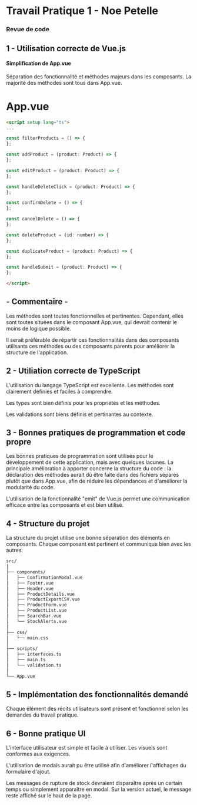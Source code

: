 # **Travail Pratique 1 - Noe Petelle**

### **Revue de code**


## **1 - Utilisation correcte de Vue.js**

#### **Simplification de App.vue**

Séparation des fonctionnalité et méthodes majeurs dans les composants. La majorité des méthodes sont tous dans App.vue.


# App.vue
```md
<script setup lang="ts">
...

const filterProducts = () => {
};

const addProduct = (product: Product) => {
};

const editProduct = (product: Product) => {
};

const handleDeleteClick = (product: Product) => {
};

const confirmDelete = () => {
};

const cancelDelete = () => {
};

const deleteProduct = (id: number) => {
};

const duplicateProduct = (product: Product) => {
};

const handleSubmit = (product: Product) => {
};

</script>
```

## **- Commentaire -**

Les méthodes sont toutes fonctionnelles et pertinentes. Cependant, elles sont toutes situées dans le composant App.vue, qui devrait contenir le moins de logique possible. 

Il serait préférable de répartir ces fonctionnalités dans des composants utilisants ces méthodes ou des composants parents pour améliorer la structure de l'application.

## **2 - Utiliation correcte de TypeScript**

L'utilisation du langage TypeScript est excellente. Les méthodes sont clairement définies et faciles à comprendre. 

Les types sont bien définis pour les propriétés et les méthodes.

Les validations sont biens définis et pertinantes au contexte.


## **3 - Bonnes pratiques de programmation et code propre**

Les bonnes pratiques de programmation sont utilisés pour le développement de cette application, mais avec quelques lacunes. La principale amélioration à apporter concerne la structure du code : la déclaration des méthodes aurait dû être faite dans des fichiers séparés plutôt que dans App.vue, afin de réduire les dépendances et d'améliorer la modularité du code.

L'utilisation de la fonctionnalité "emit" de Vue.js permet une communication efficace entre les composants et est bien utilisé.

## **4 - Structure du projet**

La structure du projet utilise une bonne séparation des éléments en composants. Chaque composant est pertinent et communique bien avec les autres.

```md
src/
│
├── components/
│   ├── ConfirmationModal.vue         
│   ├── Footer.vue          
│   ├── Header.vue          
│   ├── ProductDetails.vue        
│   ├── ProductExportCSV.vue
│   ├── ProductForm.vue 
│   ├── ProductList.vue
│   ├── SearchBar.vue         
│   └── StockAlerts.vue                
│
├── css/
│   └── main.css 
│
├── scripts/
│   ├── interfaces.ts
│   ├── main.ts  
│   └── validation.ts
│
└── App.vue 
```

## **5 - Implémentation des fonctionnalités demandé**

Chaque élément des récits utilisateurs sont présent et fonctionnel selon les demandes du travail pratique.

## **6 - Bonne pratique UI**

L'interface utilisateur est simple et facile à utiliser. Les visuels sont conformes aux exigences.

L'utilisation de modals aurait pu être utilisé afin d'améliorer l'affichages du formulaire d'ajout.

Les messages de rupture de stock devraient disparaître après un certain temps ou simplement apparaître en modal. Sur la version actuel, le message reste affiché sur le haut de la page.